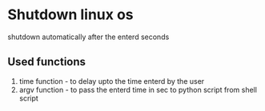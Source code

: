 # Shutdown linux os
shutdown automatically after the enterd seconds

## Used functions

1. time function  -  to delay upto the time enterd by the user
2. argv function  -  to pass the enterd time in sec to python script from shell script




